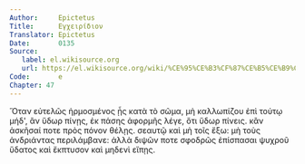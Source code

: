 ```yaml
---
Author:     Epictetus  
Title:      Εγχειρίδιον  
Translator: Epictetus  
Date:       0135  
Source:
   label: el.wikisource.org
   url: https://el.wikisource.org/wiki/%CE%95%CE%B3%CF%87%CE%B5%CE%B9%CF%81%CE%AF%CE%B4%CE%B9%CE%BF%CE%BD 
Code:       e  
Chapter: 47
---
```


Ὅταν εὐτελῶς ἡρμοσμένος ᾖς κατὰ τὸ σῶμα, μὴ καλλωπίζου ἐπὶ τούτῳ μήδ', ἂν ὕδωρ
πίνῃς, ἐκ πάσης ἀφορμῆς λέγε, ὅτι ὕδωρ πίνεις. κἂν ἀσκῆσαί ποτε πρὸς πόνον
θέλῃς. σεαυτῷ καὶ μὴ τοῖς ἔξω: μὴ τοὺς ἀνδριάντας περιλάμβανε: ἀλλὰ διψῶν ποτε
σφοδρῶς ἐπίσπασαι ψυχροῦ ὕδατος καὶ ἔκπτυσον καὶ μηδενὶ εἴπῃς.


